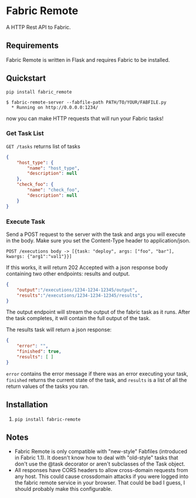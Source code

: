 # Fabric Remote

A HTTP Rest API to Fabric.

## Requirements
Fabric Remote is written in Flask and requires Fabric to be installed.

## Quickstart

```
pip install fabric_remote
```

```
$ fabric-remote-server --fabfile-path PATH/TO/YOUR/FABFILE.py 
  * Running on http://0.0.0.0:1234/
```

now you can make HTTP requests that will run your Fabric tasks!

### Get Task List

`GET /tasks` returns list of tasks

```json
{
    "host_type": {
        "name": "host_type",
        "description": null
    },
    "check_foo": {
        "name": "check_foo",
        "description": null
    }
}
```

### Execute Task

Send a POST request to the server with the task and args you will execute in the body.  Make sure you set the Content-Type header to application/json.  

`POST /executions body -> [{task: "deploy", args: ["foo", "bar"], kwargs: {"arg1":"val1"}}]`

If this works, it will return 202 Accepted with a json response body containing two other endpoints: results and output.  

```json
{
    "output":"/executions/1234-1234-12345/output",
    "results":"/executions/1234-1234-12345/results",
}
```

The output endpoint will stream the output of the fabric task as it runs.  After the task completes, it will contain the full output of the task.

The results task will return a json response:

```json
{
    "error": "",
    "finished": true,
    "results": [ ]
}
```

`error` contains the error message if there was an error executing your task, `finished` returns the current state of the task, and `results` is a list of all the return values of the tasks you ran.

## Installation
1. `pip install fabric-remote`

## Notes
 * Fabric Remote is only compatible with "new-style" Fabfiles (introduced in Fabric 1.1).  It doesn't know how to deal with "old-style" tasks that don't use the @task decorator or aren't subclasses of the Task object.
 * All responses have CORS headers to allow cross-domain requests from any host.  This could cause crossdomain attacks if you were logged into the fabric remote service in your browser.  That could be bad I guess, I should probably make this configurable.
